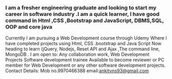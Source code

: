 ### I am a fresher engineering graduate and looking to start my career in software industry .I am a quick learner, I have good command in Html ,CSS ,Bootstrap and JavaScript, DBMS,SQL, OOP and core java
Currently I am pursuing a Web Development course through Udemy Where I have completed projects using Html, CSS .bootstrap and Java Script Now heading to learn (jQuery, Nodejs, Reset API and Ajax ,The command line, MongoDB .
I am open to:
Any collaboration work,
Web Development Projects
Software development trainee
Available to become reviewer or PC member for Web Development or any other software development projects.
Contact Details:
Mob no.9970466388
email:ankitvns93@gmail.com





